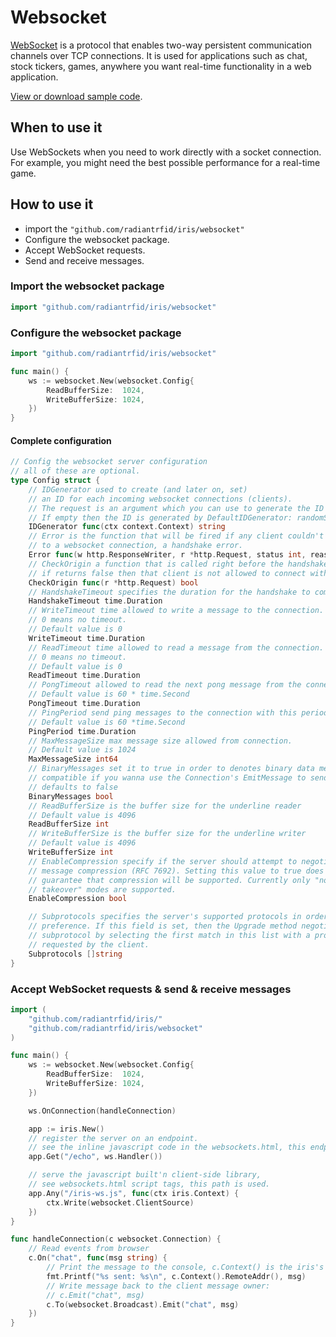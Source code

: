 # Websocket

[WebSocket](https://wikipedia.org/wiki/WebSocket) is a protocol that enables two-way persistent communication channels over TCP connections. It is used for applications such as chat, stock tickers, games, anywhere you want real-time functionality in a web application.

[View or download sample code](https://github.com/radiantrfid/iris/tree/master/_examples/websocket).

## When to use it

Use WebSockets when you need to work directly with a socket connection. For example, you might need the best possible performance for a real-time game.

## How to use it

* import the `"github.com/radiantrfid/iris/websocket"`
* Configure the websocket package.
* Accept WebSocket requests.
* Send and receive messages.

### Import the websocket package

```go
import "github.com/radiantrfid/iris/websocket"
```

### Configure the websocket package

```go
import "github.com/radiantrfid/iris/websocket"

func main() {
    ws := websocket.New(websocket.Config{
        ReadBufferSize:  1024,
        WriteBufferSize: 1024,
    })
}
```

#### Complete configuration

```go
// Config the websocket server configuration
// all of these are optional.
type Config struct {
    // IDGenerator used to create (and later on, set)
    // an ID for each incoming websocket connections (clients).
    // The request is an argument which you can use to generate the ID (from headers for example).
    // If empty then the ID is generated by DefaultIDGenerator: randomString(64)
    IDGenerator func(ctx context.Context) string
    // Error is the function that will be fired if any client couldn't upgrade the HTTP connection
    // to a websocket connection, a handshake error.
    Error func(w http.ResponseWriter, r *http.Request, status int, reason error)
    // CheckOrigin a function that is called right before the handshake,
    // if returns false then that client is not allowed to connect with the websocket server.
    CheckOrigin func(r *http.Request) bool
    // HandshakeTimeout specifies the duration for the handshake to complete.
    HandshakeTimeout time.Duration
    // WriteTimeout time allowed to write a message to the connection.
    // 0 means no timeout.
    // Default value is 0
    WriteTimeout time.Duration
    // ReadTimeout time allowed to read a message from the connection.
    // 0 means no timeout.
    // Default value is 0
    ReadTimeout time.Duration
    // PongTimeout allowed to read the next pong message from the connection.
    // Default value is 60 * time.Second
    PongTimeout time.Duration
    // PingPeriod send ping messages to the connection with this period. Must be less than PongTimeout.
    // Default value is 60 *time.Second
    PingPeriod time.Duration
    // MaxMessageSize max message size allowed from connection.
    // Default value is 1024
    MaxMessageSize int64
    // BinaryMessages set it to true in order to denotes binary data messages instead of utf-8 text
    // compatible if you wanna use the Connection's EmitMessage to send a custom binary data to the client, like a native server-client communication.
    // defaults to false
    BinaryMessages bool
    // ReadBufferSize is the buffer size for the underline reader
    // Default value is 4096
    ReadBufferSize int
    // WriteBufferSize is the buffer size for the underline writer
    // Default value is 4096
    WriteBufferSize int
    // EnableCompression specify if the server should attempt to negotiate per
    // message compression (RFC 7692). Setting this value to true does not
    // guarantee that compression will be supported. Currently only "no context
    // takeover" modes are supported.
    EnableCompression bool

    // Subprotocols specifies the server's supported protocols in order of
    // preference. If this field is set, then the Upgrade method negotiates a
    // subprotocol by selecting the first match in this list with a protocol
    // requested by the client.
    Subprotocols []string
}
```

### Accept WebSocket requests & send & receive messages

```go
import (
    "github.com/radiantrfid/iris/"
    "github.com/radiantrfid/iris/websocket"
)

func main() {
    ws := websocket.New(websocket.Config{
        ReadBufferSize:  1024,
        WriteBufferSize: 1024,
    })

    ws.OnConnection(handleConnection)

    app := iris.New()
    // register the server on an endpoint.
    // see the inline javascript code in the websockets.html, this endpoint is used to connect to the server.
    app.Get("/echo", ws.Handler())

    // serve the javascript built'n client-side library,
    // see websockets.html script tags, this path is used.
    app.Any("/iris-ws.js", func(ctx iris.Context) {
        ctx.Write(websocket.ClientSource)
    })
}

func handleConnection(c websocket.Connection) {
    // Read events from browser
    c.On("chat", func(msg string) {
        // Print the message to the console, c.Context() is the iris's http context.
        fmt.Printf("%s sent: %s\n", c.Context().RemoteAddr(), msg)
        // Write message back to the client message owner:
        // c.Emit("chat", msg)
        c.To(websocket.Broadcast).Emit("chat", msg)
    })
}
```